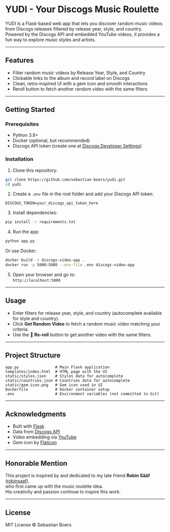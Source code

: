 # YUDI - Your Discogs Music Roulette

YUDI is a Flask-based web app that lets you discover random music videos from Discogs releases filtered by release year, style, and country.  
Powered by the Discogs API and embedded YouTube videos, it provides a fun way to explore music styles and artists.

---

## Features

- Filter random music videos by Release Year, Style, and Country  
- Clickable links to the album and record label on Discogs  
- Clean, retro-inspired UI with a gem icon and smooth interactions  
- Reroll button to fetch another random video with the same filters  

---

## Getting Started

### Prerequisites

- Python 3.8+  
- Docker (optional, but recommended)  
- Discogs API token (create one at [Discogs Developer Settings](https://www.discogs.com/settings/developers))

### Installation

1. Clone this repository:

```bash
git clone https://github.com/sebastian-boers/yudi.git
cd yudi
```

2. Create a `.env` file in the root folder and add your Discogs API token:

```env
DISCOGS_TOKEN=your_discogs_api_token_here
```

3. Install dependencies:

```bash
pip install -r requirements.txt
```

4. Run the app:

```bash
python app.py
```

Or use Docker:

```bash
docker build -t discogs-video-app .
docker run -p 5000:5000 --env-file .env discogs-video-app
```

5. Open your browser and go to:  
`http://localhost:5000`

---

## Usage

- Enter filters for release year, style, and country (autocomplete available for style and country).
- Click **Get Random Video** to fetch a random music video matching your criteria.
- Use the 🎲 **Re-roll** button to get another video with the same filters.

---

## Project Structure

```
app.py                # Main Flask application
templates/index.html  # HTML page with the UI
static/styles.json    # Styles data for autocomplete
static/countries.json # Countries data for autocomplete
static/gem-icon.png   # Gem icon used in UI
Dockerfile            # Docker container setup
.env                  # Environment variables (not committed to Git)
```

---

## Acknowledgments

- Built with [Flask](https://flask.palletsprojects.com/)  
- Data from [Discogs API](https://www.discogs.com/developers/)  
- Video embedding via [YouTube](https://developers.google.com/youtube)  
- Gem icon by [Flaticon](https://www.flaticon.com/free-icon/slot-machine_247837)

---

## Honorable Mention

This project is inspired by and dedicated to my late friend **Robin Sääf** ([robinsaaf](https://github.com/robinsaaf)),  
who first came up with the music roulette idea.  
His creativity and passion continue to inspire this work.

---

## License

MIT License © Sebastian Boers
